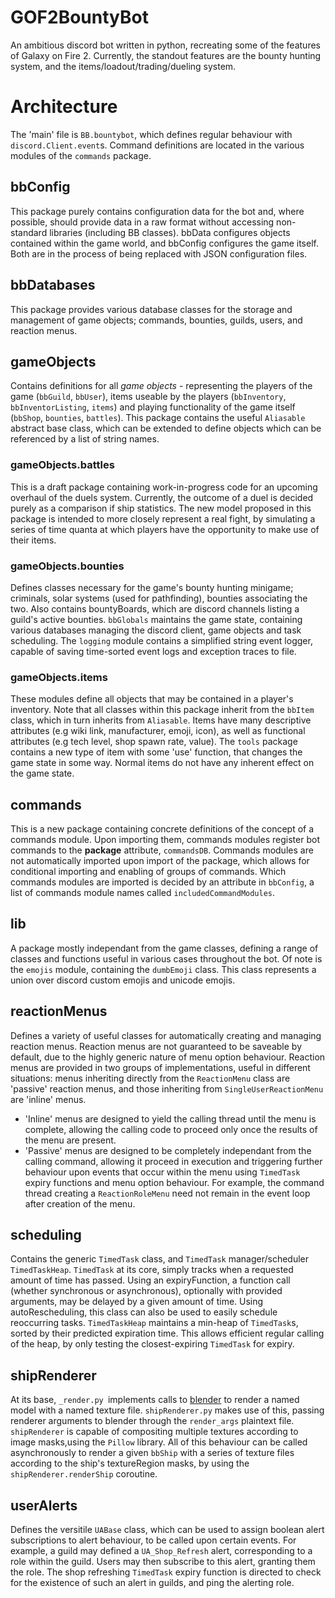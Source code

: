 # GOF2BountyBot
An ambitious discord bot written in python, recreating some of the features of Galaxy on Fire 2. Currently, the standout features are the bounty hunting system, and the items/loadout/trading/dueling system.

# Architecture
The 'main' file is `BB.bountybot`, which defines regular behaviour with `discord.Client.event`s.
Command definitions are located in the various modules of the `commands` package.

## bbConfig
This package purely contains configuration data for the bot and, where possible, should provide data in a raw format without accessing non-standard libraries (including BB classes). bbData configures objects contained within the game world, and bbConfig configures the game itself. Both are in the process of being replaced with JSON configuration files.

## bbDatabases
This package provides various database classes for the storage and management of game objects; commands,  bounties, guilds, users, and reaction menus.

## gameObjects
Contains definitions for all *game objects* - representing the players of the game (`bbGuild`, `bbUser`), items useable by the players (`bbInventory`, `bbInventorListing`, `items`) and playing functionality of the game itself (`bbShop`, `bounties`, `battles`). This package contains the useful `Aliasable` abstract base class, which can be extended to define objects which can be referenced by a list of string names.

### gameObjects.battles
This is a draft package containing work-in-progress code for an upcoming overhaul of the duels system. Currently, the outcome of a duel is decided purely as a comparison if ship statistics. The new model proposed in this package is intended to more closely represent a real fight, by simulating a series of time quanta at which players have the opportunity to make use of their items.

### gameObjects.bounties
Defines classes necessary for the game's bounty hunting minigame; criminals, solar systems (used for pathfinding), bounties associating the two. Also contains bountyBoards, which are discord channels listing a guild's active bounties. `bbGlobals` maintains the game state, containing various databases managing the discord client, game objects and task scheduling. The `logging` module contains a simplified string event logger, capable of saving time-sorted event logs and exception traces to file.

### gameObjects.items
These modules define all objects that may be contained in a player's inventory. Note that all classes within this package inherit from the `bbItem` class, which in turn inherits from `Aliasable`. Items have many descriptive attributes (e.g wiki link, manufacturer, emoji, icon), as well as functional attributes (e.g tech level, shop spawn rate, value). The `tools` package contains a new type of item with some 'use' function, that changes the game state in some way. Normal items do not have any inherent effect on the game state.

## commands
This is a new package containing concrete definitions of the concept of a commands module. Upon importing them, commands modules register bot commands to the **package** attribute, `commandsDB`. Commands modules are not automatically imported upon import of the package, which allows for conditional importing and enabling of groups of commands. Which commands modules are imported is decided by an attribute in `bbConfig`, a list of commands module names called `includedCommandModules`.

## lib
A package mostly independant from the game classes, defining a range of classes and functions useful in various cases throughout the bot. Of note is the `emojis` module, containing the `dumbEmoji` class. This class represents a union over discord custom emojis and unicode emojis.

## reactionMenus
Defines a variety of useful classes for automatically creating and managing reaction menus. Reaction menus are not guaranteed to be saveable by default, due to the highly generic nature of menu option behaviour. Reaction menus are provided in two groups of implementations, useful in different situations: menus inheriting directly from the `ReactionMenu` class are 'passive' reaction menus, and those inheriting from `SingleUserReactionMenu` are 'inline' menus.
* 'Inline' menus are designed to yield the calling thread until the menu is complete, allowing the calling code to proceed only once the results of the menu are present.
* 'Passive' menus are designed to be completely independant from the calling command, allowing it proceed in execution and triggering further behaviour upon events that occur within the menu using `TimedTask` expiry functions and menu option behaviour. For example, the command thread creating a `ReactionRoleMenu` need not remain in the event loop after creation of the menu.

## scheduling
Contains the generic `TimedTask` class, and `TimedTask` manager/scheduler `TimedTaskHeap`. `TimedTask` at its core, simply tracks when a requested amount of time has passed. Using an expiryFunction, a function call (whether synchronous or asynchronous), optionally with provided arguments, may be delayed by a given amount of time. Using autoRescheduling, this class can also be used to easily schedule reoccurring tasks. `TimedTaskHeap` maintains a min-heap of `TimedTask`s, sorted by their predicted expiration time. This allows efficient regular calling of the heap, by only testing the closest-expiring `TimedTask` for expiry.

## shipRenderer
At its base, `_render.py `implements calls to [blender](https://www.blender.org/) to render a named model with a named texture file. `shipRenderer.py` makes use of this, passing renderer arguments to blender through the `render_args` plaintext file. `shipRenderer` is capable of compositing multiple textures according to image masks,using the `Pillow` library. All of this behaviour can be called asynchronously to render a given `bbShip` with a series of texture files according to the ship's textureRegion masks, by using the `shipRenderer.renderShip` coroutine.

## userAlerts
Defines the versitile `UABase` class, which can be used to assign boolean alert subscriptions to alert behaviour, to be called upon certain events. For example, a guild may defined a `UA_Shop_Refresh` alert, corresponding to a role within the guild. Users may then subscribe to this alert, granting them the role. The shop refreshing `TimedTask` expiry function is directed to check for the existence of such an alert in guilds, and ping the alerting role.
